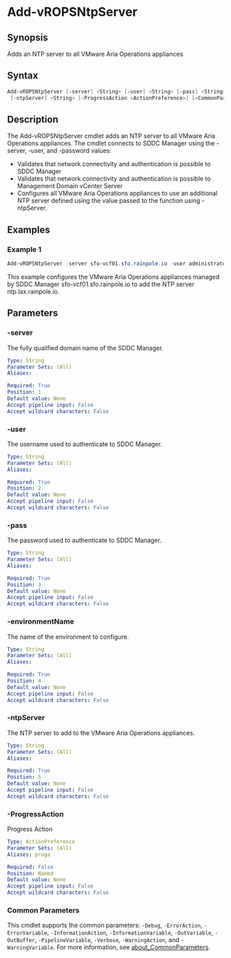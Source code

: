 # Add-vROPSNtpServer

## Synopsis

Adds an NTP server to all VMware Aria Operations appliances

## Syntax

```powershell
Add-vROPSNtpServer [-server] <String> [-user] <String> [-pass] <String> [-environmentName] <String>
 [-ntpServer] <String> [-ProgressAction <ActionPreference>] [<CommonParameters>]
```

## Description

The Add-vROPSNtpServer cmdlet adds an NTP server to all VMware Aria Operations appliances.
The cmdlet connects to SDDC Manager using the -server, -user, and -password values:

- Validates that network connectivity and authentication is possible to SDDC Manager
- Validates that network connectivity and authentication is possible to Management Domain vCenter Server
- Configures all VMware Aria Operations appliances to use an additional NTP server defined using the value
passed to the function using -ntpServer.

## Examples

### Example 1

```powershell
Add-vROPSNtpServer -server sfo-vcf01.sfo.rainpole.io -user administrator@vsphere.local -pass VMw@re1! -environmentName xint-env -ntpServer ntp.lax.rainpole.io
```

This example configures the VMware Aria Operations appliances managed by SDDC Manager sfo-vcf01.sfo.rainpole.io to add the NTP server ntp.lax.rainpole.io.

## Parameters

### -server

The fully qualified domain name of the SDDC Manager.

```yaml
Type: String
Parameter Sets: (All)
Aliases:

Required: True
Position: 1
Default value: None
Accept pipeline input: False
Accept wildcard characters: False
```

### -user

The username used to authenticate to SDDC Manager.

```yaml
Type: String
Parameter Sets: (All)
Aliases:

Required: True
Position: 2
Default value: None
Accept pipeline input: False
Accept wildcard characters: False
```

### -pass

The password used to authenticate to SDDC Manager.

```yaml
Type: String
Parameter Sets: (All)
Aliases:

Required: True
Position: 3
Default value: None
Accept pipeline input: False
Accept wildcard characters: False
```

### -environmentName

The name of the environment to configure.

```yaml
Type: String
Parameter Sets: (All)
Aliases:

Required: True
Position: 4
Default value: None
Accept pipeline input: False
Accept wildcard characters: False
```

### -ntpServer

The NTP server to add to the VMware Aria Operations appliances.

```yaml
Type: String
Parameter Sets: (All)
Aliases:

Required: True
Position: 5
Default value: None
Accept pipeline input: False
Accept wildcard characters: False
```

### -ProgressAction

Progress Action

```yaml
Type: ActionPreference
Parameter Sets: (All)
Aliases: proga

Required: False
Position: Named
Default value: None
Accept pipeline input: False
Accept wildcard characters: False
```

### Common Parameters

This cmdlet supports the common parameters: `-Debug`, `-ErrorAction`, `-ErrorVariable`, `-InformationAction`, `-InformationVariable`, `-OutVariable`, `-OutBuffer`, `-PipelineVariable`, `-Verbose`, `-WarningAction`, and `-WarningVariable`. For more information, see [about_CommonParameters](http://go.microsoft.com/fwlink/?LinkID=113216).
